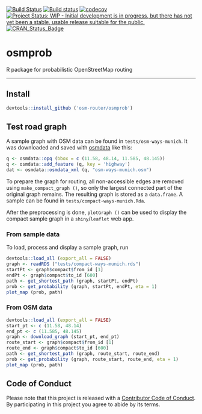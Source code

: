 <!-- README.md is generated from README.Rmd. Please edit that file -->
[![Build Status](https://travis-ci.org/osm-router/osmprob.svg?branch=master)](https://travis-ci.org/osm-router/osmprob) [![Build status](https://ci.appveyor.com/api/projects/status/lw5a4udgpjpaf2if?svg=true)](https://ci.appveyor.com/project/karpfen/osmprob) [![codecov](https://codecov.io/gh/osm-router/osmprob/branch/master/graph/badge.svg)](https://codecov.io/gh/osm-router/osmprob) [![Project Status: WIP - Initial development is in progress, but there has not yet been a stable, usable release suitable for the public.](http://www.repostatus.org/badges/latest/wip.svg)](http://www.repostatus.org/#wip) [![CRAN\_Status\_Badge](http://www.r-pkg.org/badges/version/osmprob)](http://cran.r-project.org/web/packages/osmprob)

osmprob
=======

R package for probabilistic OpenStreetMap routing

------------------------------------------------------------------------

Install
-------

``` r
devtools::install_github ('osm-router/osmprob')
```

Test road graph
---------------

A sample graph with OSM data can be found in `tests/osm-ways-munich`. It was downloaded and saved with [osmdata](https://github.com/osmdatar/osmdata) like this:

``` r
q <- osmdata::opq (bbox = c (11.58, 48.14, 11.585, 48.145))
q <- osmdata::add_feature (q, key = 'highway')
dat <- osmdata::osmdata_xml (q, "osm-ways-munich.osm")
```

To prepare the graph for routing, all non-accessible edges are removed using `make_compact_graph ()`, so only the largest connected part of the original graph remains. The resulting graph is stored as a `data.frame`. A sample can be found in `tests/compact-ways-munich.Rda`.

After the preprocessing is done, `plotGraph ()` can be used to display the compact sample graph in a `shiny`/`leaflet` web app.

### From sample data

To load, process and display a sample graph, run

``` r
devtools::load_all (export_all = FALSE)
graph <- readRDS ("tests/compact-ways-munich.rds")
startPt <- graph$compact$from_id [1]
endPt <- graph$compact$to_id [600]
path <- get_shortest_path (graph, startPt, endPt)
prob <- get_probability (graph, startPt, endPt, eta = 1)
plot_map (prob, path)
```

### From OSM data

``` r
devtools::load_all (export_all = FALSE)
start_pt <- c (11.58, 48.14)
end_pt <- c (11.585, 48.145)
graph <- download_graph (start_pt, end_pt)
route_start <- graph$compact$from_id [1]
route_end <- graph$compact$to_id [600]
path <- get_shortest_path (graph, route_start, route_end)
prob <- get_probability (graph, route_start, route_end, eta = 1)
plot_map (prob, path)
```

Code of Conduct
---------------

Please note that this project is released with a [Contributor Code of Conduct](https://github.com/osm-router/osmprob/blob/master/CONDUCT.md). By participating in this project you agree to abide by its terms.
